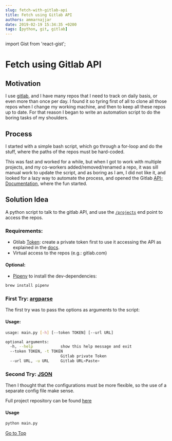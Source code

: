 ```yaml
---
slug: fetch-with-gitlab-api
title: Fetch using Gitlab API
authors: ammarnajjar
date: 2019-02-19 15:34:35 +0200
tags: [python, git, gitlab]
---
```

import Gist from 'react-gist';

# Fetch using Gitlab API

## Motivation

I use [gitlab](https://about.gitlab.com/), and I have many repos that I need to track on daily basis, or even more than once per day. I found it so tyring first of all to clone all those repos when I change my working machine, and then to keep all these repos up to date. For that reason I began to write an automation script to do the boring tasks of my shoulders.

<!-- truncate -->

## Process

I started with a simple bash script, which go through a for-loop and do the stuff, where the paths of the repos must be hard-coded.

<Gist id="37c649e0ed2289187e330ed351b42f68" file="main.sh" />

This was fast and worked for a while, but when I got to work with multiple projects, and my co-workers added/removed/renamed a repo, it was sill manual work to update the script, and as boring as I am, I did not like it, and looked for a lazy way to automate the process, and opened the Gitlab [API-Documentation](https://docs.gitlab.com/ee/api/), where the fun started.

## Solution Idea

A python script to talk to the gitlab API, and use the [`/projects`](https://docs.gitlab.com/ee/api/#project-resources) end point to access the repos.

### Requirements:

- Gtilab [Token](https://docs.gitlab.com/ee/user/profile/personal_access_tokens.html#personal-access-tokens): create a private token first to use it accessing the API as explained in the [docs](https://docs.gitlab.com/ee/api/#personal-access-tokens).
- Virtual access to the repos (e.g.: gitlab.com)

#### Optional:

- [Pipenv](https://github.com/pypa/pipenv) to install the dev-dependencies:

```bash
brew install pipenv
```

### First Try: [argparse](https://docs.python.org/3/library/argparse.html)

The first try was to pass the options as arguments to the script:

<Gist id="37c649e0ed2289187e330ed351b42f68" file="main-args.py" />

#### Usage:

```bash
usage: main.py [-h] [--token TOKEN] [--url URL]

optional arguments:
  -h, --help            show this help message and exit
  --token TOKEN, -t TOKEN
                        Gitlab private Token
  --url URL, -u URL     Gitlab URL<Paste>
```

### Second Try: [JSON](https://docs.python.org/3/library/json.html?highlight=json#module-json)

Then I thought that the configurations must be more flexible, so the use of a separate config file make sense.

Full project repository can be found [here](https://github.com/ammarnajjar/fetch-from-gitlab)

<Gist id="37c649e0ed2289187e330ed351b42f68" file="main.py" />

#### Usage

```bash
python main.py
```

[Go to Top](#Top)